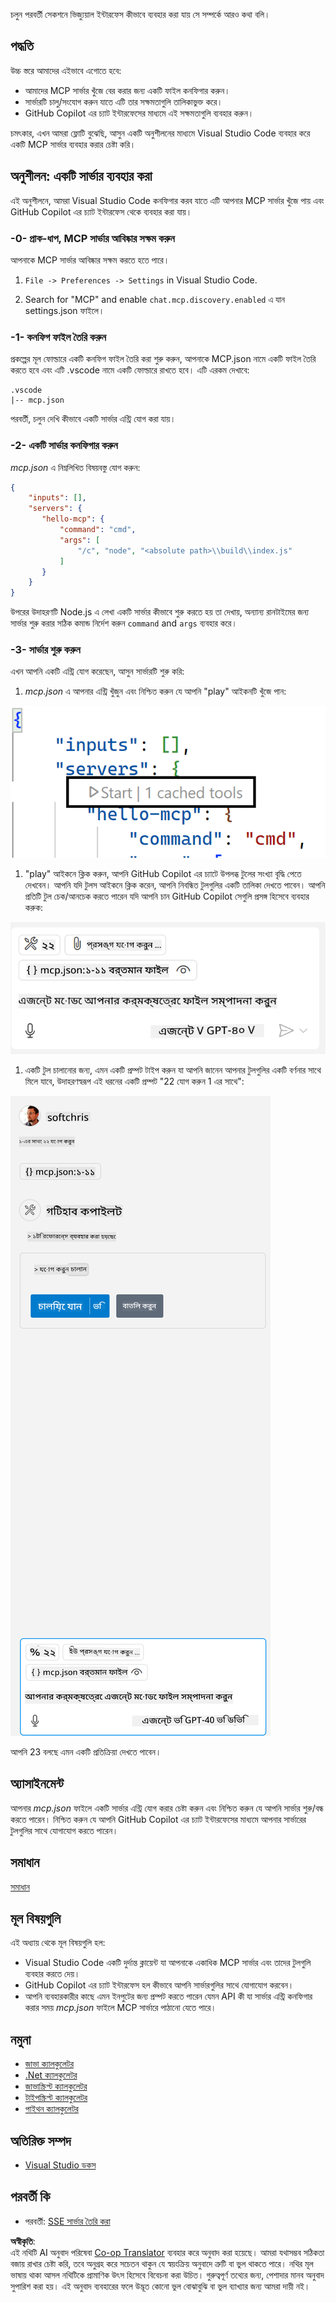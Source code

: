 <!--
CO_OP_TRANSLATOR_METADATA:
{
  "original_hash": "c37fabfbc0dcbc9a4afb6d17e7d3be9f",
  "translation_date": "2025-05-17T11:04:17+00:00",
  "source_file": "03-GettingStarted/04-vscode/README.md",
  "language_code": "bn"
}
-->
চলুন পরবর্তী সেকশনে ভিজ্যুয়াল ইন্টারফেস কীভাবে ব্যবহার করা যায় সে সম্পর্কে আরও কথা বলি।

## পদ্ধতি

উচ্চ স্তরে আমাদের এইভাবে এগোতে হবে:

- আমাদের MCP সার্ভার খুঁজে বের করার জন্য একটি ফাইল কনফিগার করুন।
- সার্ভারটি চালু/সংযোগ করুন যাতে এটি তার সক্ষমতাগুলি তালিকাভুক্ত করে।
- GitHub Copilot এর চ্যাট ইন্টারফেসের মাধ্যমে এই সক্ষমতাগুলি ব্যবহার করুন।

চমৎকার, এখন আমরা ফ্লোটি বুঝেছি, আসুন একটি অনুশীলনের মাধ্যমে Visual Studio Code ব্যবহার করে একটি MCP সার্ভার ব্যবহার করার চেষ্টা করি।

## অনুশীলন: একটি সার্ভার ব্যবহার করা

এই অনুশীলনে, আমরা Visual Studio Code কনফিগার করব যাতে এটি আপনার MCP সার্ভার খুঁজে পায় এবং GitHub Copilot এর চ্যাট ইন্টারফেস থেকে ব্যবহার করা যায়।

### -0- প্রাক-ধাপ, MCP সার্ভার আবিষ্কার সক্ষম করুন

আপনাকে MCP সার্ভার আবিষ্কার সক্ষম করতে হতে পারে।

1. `File -> Preferences -> Settings` in Visual Studio Code.

1. Search for "MCP" and enable `chat.mcp.discovery.enabled` এ যান settings.json ফাইলে।

### -1- কনফিগ ফাইল তৈরি করুন

প্রকল্পের মূল ফোল্ডারে একটি কনফিগ ফাইল তৈরি করা শুরু করুন, আপনাকে MCP.json নামে একটি ফাইল তৈরি করতে হবে এবং এটি .vscode নামে একটি ফোল্ডারে রাখতে হবে। এটি এরকম দেখাবে:

```text
.vscode
|-- mcp.json
```

পরবর্তী, চলুন দেখি কীভাবে একটি সার্ভার এন্ট্রি যোগ করা যায়।

### -2- একটি সার্ভার কনফিগার করুন

*mcp.json* এ নিম্নলিখিত বিষয়বস্তু যোগ করুন:

```json
{
    "inputs": [],
    "servers": {
       "hello-mcp": {
           "command": "cmd",
           "args": [
               "/c", "node", "<absolute path>\\build\\index.js"
           ]
       }
    }
}
```

উপরের উদাহরণটি Node.js এ লেখা একটি সার্ভার কীভাবে শুরু করতে হয় তা দেখায়, অন্যান্য রানটাইমের জন্য সার্ভার শুরু করার সঠিক কমান্ড নির্দেশ করুন `command` and `args` ব্যবহার করে।

### -3- সার্ভার শুরু করুন

এখন আপনি একটি এন্ট্রি যোগ করেছেন, আসুন সার্ভারটি শুরু করি:

1. *mcp.json* এ আপনার এন্ট্রি খুঁজুন এবং নিশ্চিত করুন যে আপনি "play" আইকনটি খুঁজে পান:

  ![Visual Studio Code এ সার্ভার শুরু করা](../../../../translated_images/vscode-start-server.c7f1132263a8ce789fa7f436eb3df7e36199ebf863f1a8205bfc4483c9e40924.bn.png)  

1. "play" আইকনে ক্লিক করুন, আপনি GitHub Copilot এর চ্যাটে উপলব্ধ টুলের সংখ্যা বৃদ্ধি পেতে দেখবেন। আপনি যদি টুলস আইকনে ক্লিক করেন, আপনি নিবন্ধিত টুলগুলির একটি তালিকা দেখতে পাবেন। আপনি প্রতিটি টুল চেক/আনচেক করতে পারেন যদি আপনি চান GitHub Copilot সেগুলি প্রসঙ্গ হিসেবে ব্যবহার করুক:

  ![Visual Studio Code এ সার্ভার শুরু করা](../../../../translated_images/vscode-tool.ce37be05a56b9af258f882c161dbf35e23ac885b08ee5f5ee643097653b135b8.bn.png)

1. একটি টুল চালানোর জন্য, এমন একটি প্রম্পট টাইপ করুন যা আপনি জানেন আপনার টুলগুলির একটি বর্ণনার সাথে মিলে যাবে, উদাহরণস্বরূপ এই ধরনের একটি প্রম্পট "22 যোগ করুন 1 এর সাথে":

  ![GitHub Copilot থেকে একটি টুল চালানো](../../../../translated_images/vscode-agent.7f56a5ce3cef334adfe737514a7e8ac9384fa4161dd4df14bd3ddc9cd1a154f4.bn.png)

  আপনি 23 বলছে এমন একটি প্রতিক্রিয়া দেখতে পাবেন।

## অ্যাসাইনমেন্ট

আপনার *mcp.json* ফাইলে একটি সার্ভার এন্ট্রি যোগ করার চেষ্টা করুন এবং নিশ্চিত করুন যে আপনি সার্ভার শুরু/বন্ধ করতে পারেন। নিশ্চিত করুন যে আপনি GitHub Copilot এর চ্যাট ইন্টারফেসের মাধ্যমে আপনার সার্ভারের টুলগুলির সাথে যোগাযোগ করতে পারেন।

## সমাধান

[সমাধান](./solution/README.md)

## মূল বিষয়গুলি

এই অধ্যায় থেকে মূল বিষয়গুলি হল:

- Visual Studio Code একটি দুর্দান্ত ক্লায়েন্ট যা আপনাকে একাধিক MCP সার্ভার এবং তাদের টুলগুলি ব্যবহার করতে দেয়।
- GitHub Copilot এর চ্যাট ইন্টারফেস হল কীভাবে আপনি সার্ভারগুলির সাথে যোগাযোগ করবেন।
- আপনি ব্যবহারকারীর কাছে এমন ইনপুটের জন্য প্রম্পট করতে পারেন যেমন API কী যা সার্ভার এন্ট্রি কনফিগার করার সময় *mcp.json* ফাইলে MCP সার্ভারে পাঠানো যেতে পারে।

## নমুনা

- [জাভা ক্যালকুলেটর](../samples/java/calculator/README.md)
- [.Net ক্যালকুলেটর](../../../../03-GettingStarted/samples/csharp)
- [জাভাস্ক্রিপ্ট ক্যালকুলেটর](../samples/javascript/README.md)
- [টাইপস্ক্রিপ্ট ক্যালকুলেটর](../samples/typescript/README.md)
- [পাইথন ক্যালকুলেটর](../../../../03-GettingStarted/samples/python) 

## অতিরিক্ত সম্পদ

- [Visual Studio ডকস](https://code.visualstudio.com/docs/copilot/chat/mcp-servers)

## পরবর্তী কি

- পরবর্তী: [SSE সার্ভার তৈরি করা](/03-GettingStarted/05-sse-server/README.md)

**অস্বীকৃতি**:  
এই নথিটি AI অনুবাদ পরিষেবা [Co-op Translator](https://github.com/Azure/co-op-translator) ব্যবহার করে অনুবাদ করা হয়েছে। আমরা যথাসম্ভব সঠিকতা বজায় রাখার চেষ্টা করি, তবে অনুগ্রহ করে সচেতন থাকুন যে স্বয়ংক্রিয় অনুবাদে ত্রুটি বা ভুল থাকতে পারে। নথির মূল ভাষায় থাকা আসল নথিটিকে প্রামাণিক উৎস হিসেবে বিবেচনা করা উচিত। গুরুত্বপূর্ণ তথ্যের জন্য, পেশাদার মানব অনুবাদ সুপারিশ করা হয়। এই অনুবাদ ব্যবহারের ফলে উদ্ভূত কোনো ভুল বোঝাবুঝি বা ভুল ব্যাখ্যার জন্য আমরা দায়ী নই।
